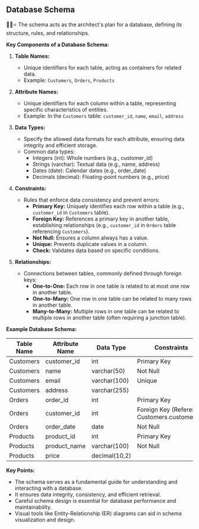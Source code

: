  ## Database Schema

🤔🍃⭐ The schema acts as the architect's plan for a database, defining its structure, rules, and relationships.

**Key Components of a Database Schema:**

1. **Table Names:**
   - Unique identifiers for each table, acting as containers for related data.
   - Example: `Customers`, `Orders`, `Products`

2. **Attribute Names:**
   - Unique identifiers for each column within a table, representing specific characteristics of entities.
   - Example: In the `Customers` table: `customer_id`, `name`, `email`, `address`

3. **Data Types:**
   - Specify the allowed data formats for each attribute, ensuring data integrity and efficient storage.
   - Common data types:
      - Integers (int): Whole numbers (e.g., customer_id)
      - Strings (varchar): Textual data (e.g., name, address)
      - Dates (date): Calendar dates (e.g., order_date)
      - Decimals (decimal): Floating-point numbers (e.g., price)

4. **Constraints:**
   - Rules that enforce data consistency and prevent errors:
      - **Primary Key:** Uniquely identifies each row within a table (e.g., `customer_id` in `Customers` table).
      - **Foreign Key:** References a primary key in another table, establishing relationships (e.g., `customer_id` in `Orders` table referencing `Customers`).
      - **Not Null:** Ensures a column always has a value.
      - **Unique:** Prevents duplicate values in a column.
      - **Check:** Validates data based on specific conditions.

5. **Relationships:**
   - Connections between tables, commonly defined through foreign keys:
      - **One-to-One:** Each row in one table is related to at most one row in another table.
      - **One-to-Many:** One row in one table can be related to many rows in another table.
      - **Many-to-Many:** Multiple rows in one table can be related to multiple rows in another table (often requiring a junction table).

**Example Database Schema:**

| Table Name | Attribute Name | Data Type | Constraints |
|---|---|---|---|
| Customers | customer_id | int | Primary Key |
| Customers | name | varchar(50) | Not Null |
| Customers | email | varchar(100) | Unique |
| Customers | address | varchar(255) |  |
| Orders | order_id | int | Primary Key |
| Orders | customer_id | int | Foreign Key (References Customers.customer_id) |
| Orders | order_date | date | Not Null |
| Products | product_id | int | Primary Key |
| Products | product_name | varchar(100) | Not Null |
| Products | price | decimal(10,2) |  |

**Key Points:**

- The schema serves as a fundamental guide for understanding and interacting with a database.
- It ensures data integrity, consistency, and efficient retrieval.
- Careful schema design is essential for database performance and maintainability.
- Visual tools like Entity-Relationship (ER) diagrams can aid in schema visualization and design.